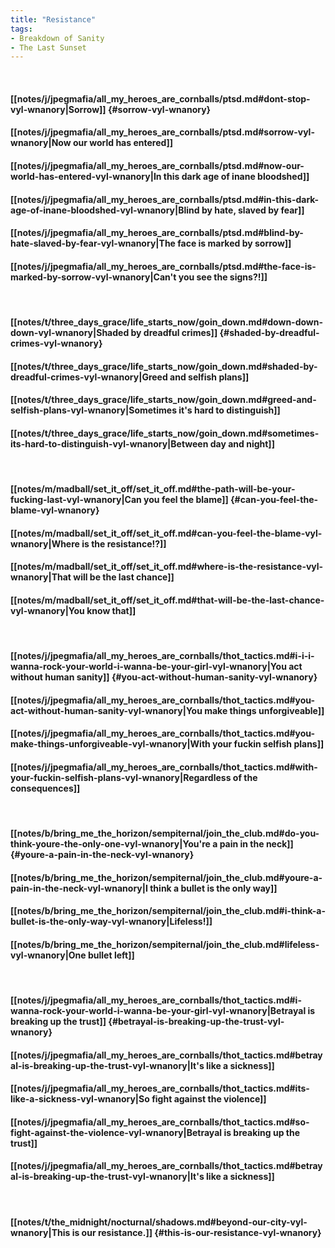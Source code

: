 ```yaml
---
title: "Resistance"
tags:
- Breakdown of Sanity
- The Last Sunset
---
```

&nbsp;
#### [[notes/j/jpegmafia/all_my_heroes_are_cornballs/ptsd.md#dont-stop-vyl-wnanory|Sorrow]] {#sorrow-vyl-wnanory}
#### [[notes/j/jpegmafia/all_my_heroes_are_cornballs/ptsd.md#sorrow-vyl-wnanory|Now our world has entered]]
#### [[notes/j/jpegmafia/all_my_heroes_are_cornballs/ptsd.md#now-our-world-has-entered-vyl-wnanory|In this dark age of inane bloodshed]]
#### [[notes/j/jpegmafia/all_my_heroes_are_cornballs/ptsd.md#in-this-dark-age-of-inane-bloodshed-vyl-wnanory|Blind by hate, slaved by fear]]
#### [[notes/j/jpegmafia/all_my_heroes_are_cornballs/ptsd.md#blind-by-hate-slaved-by-fear-vyl-wnanory|The face is marked by sorrow]]
#### [[notes/j/jpegmafia/all_my_heroes_are_cornballs/ptsd.md#the-face-is-marked-by-sorrow-vyl-wnanory|Can't you see the signs?!]]
&nbsp;
#### [[notes/t/three_days_grace/life_starts_now/goin_down.md#down-down-down-vyl-wnanory|Shaded by dreadful crimes]] {#shaded-by-dreadful-crimes-vyl-wnanory}
#### [[notes/t/three_days_grace/life_starts_now/goin_down.md#shaded-by-dreadful-crimes-vyl-wnanory|Greed and selfish plans]]
#### [[notes/t/three_days_grace/life_starts_now/goin_down.md#greed-and-selfish-plans-vyl-wnanory|Sometimes it's hard to distinguish]]
#### [[notes/t/three_days_grace/life_starts_now/goin_down.md#sometimes-its-hard-to-distinguish-vyl-wnanory|Between day and night]]
&nbsp;
#### [[notes/m/madball/set_it_off/set_it_off.md#the-path-will-be-your-fucking-last-vyl-wnanory|Can you feel the blame]] {#can-you-feel-the-blame-vyl-wnanory}
#### [[notes/m/madball/set_it_off/set_it_off.md#can-you-feel-the-blame-vyl-wnanory|Where is the resistance!?]]
#### [[notes/m/madball/set_it_off/set_it_off.md#where-is-the-resistance-vyl-wnanory|That will be the last chance]]
#### [[notes/m/madball/set_it_off/set_it_off.md#that-will-be-the-last-chance-vyl-wnanory|You know that]]
&nbsp;
#### [[notes/j/jpegmafia/all_my_heroes_are_cornballs/thot_tactics.md#i-i-i-wanna-rock-your-world-i-wanna-be-your-girl-vyl-wnanory|You act without human sanity]] {#you-act-without-human-sanity-vyl-wnanory}
#### [[notes/j/jpegmafia/all_my_heroes_are_cornballs/thot_tactics.md#you-act-without-human-sanity-vyl-wnanory|You make things unforgiveable]]
#### [[notes/j/jpegmafia/all_my_heroes_are_cornballs/thot_tactics.md#you-make-things-unforgiveable-vyl-wnanory|With your fuckin selfish plans]]
#### [[notes/j/jpegmafia/all_my_heroes_are_cornballs/thot_tactics.md#with-your-fuckin-selfish-plans-vyl-wnanory|Regardless of the consequences]]
&nbsp;
#### [[notes/b/bring_me_the_horizon/sempiternal/join_the_club.md#do-you-think-youre-the-only-one-vyl-wnanory|You're a pain in the neck]] {#youre-a-pain-in-the-neck-vyl-wnanory}
#### [[notes/b/bring_me_the_horizon/sempiternal/join_the_club.md#youre-a-pain-in-the-neck-vyl-wnanory|I think a bullet is the only way]]
#### [[notes/b/bring_me_the_horizon/sempiternal/join_the_club.md#i-think-a-bullet-is-the-only-way-vyl-wnanory|Lifeless!]]
#### [[notes/b/bring_me_the_horizon/sempiternal/join_the_club.md#lifeless-vyl-wnanory|One bullet left]]
&nbsp;
#### [[notes/j/jpegmafia/all_my_heroes_are_cornballs/thot_tactics.md#i-wanna-rock-your-world-i-wanna-be-your-girl-vyl-wnanory|Betrayal is breaking up the trust]] {#betrayal-is-breaking-up-the-trust-vyl-wnanory}
#### [[notes/j/jpegmafia/all_my_heroes_are_cornballs/thot_tactics.md#betrayal-is-breaking-up-the-trust-vyl-wnanory|It's like a sickness]]
#### [[notes/j/jpegmafia/all_my_heroes_are_cornballs/thot_tactics.md#its-like-a-sickness-vyl-wnanory|So fight against the violence]]
#### [[notes/j/jpegmafia/all_my_heroes_are_cornballs/thot_tactics.md#so-fight-against-the-violence-vyl-wnanory|Betrayal is breaking up the trust]]
#### [[notes/j/jpegmafia/all_my_heroes_are_cornballs/thot_tactics.md#betrayal-is-breaking-up-the-trust-vyl-wnanory|It's like a sickness]]
&nbsp;
#### [[notes/t/the_midnight/nocturnal/shadows.md#beyond-our-city-vyl-wnanory|This is our resistance.]] {#this-is-our-resistance-vyl-wnanory}
